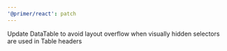```yaml
---
'@primer/react': patch
---
```


Update DataTable to avoid layout overflow when visually hidden selectors are used in Table headers
